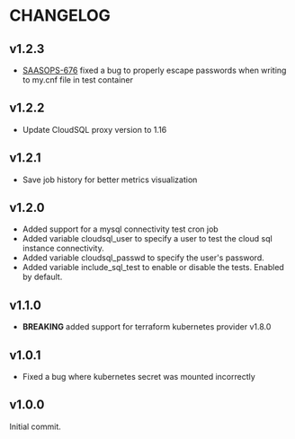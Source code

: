 # CHANGELOG

## v1.2.3
* [SAASOPS-676](https://jira.broadsoft.com/browse/SAASOPS-676) fixed a bug to properly escape passwords when writing to my.cnf file in test container

## v1.2.2
* Update CloudSQL proxy version to 1.16

## v1.2.1
* Save job history for better metrics visualization 

## v1.2.0
* Added support for a mysql connectivity test cron job
* Added variable cloudsql_user to specify a user to test the cloud sql instance connectivity.
* Added variable cloudsql_passwd to specify the user's password.
* Added variable include_sql_test to enable or disable the tests. Enabled by default.
  
## v1.1.0

* **BREAKING** added support for terraform kubernetes provider v1.8.0

## v1.0.1

* Fixed a bug where kubernetes secret was mounted incorrectly

## v1.0.0

Initial commit.
